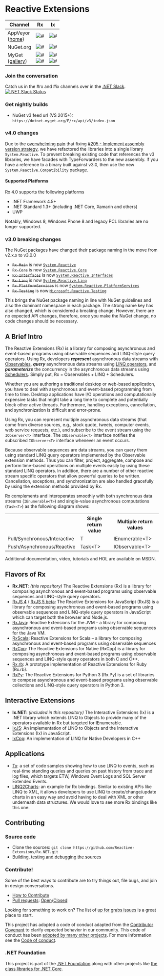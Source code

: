 Reactive Extensions
======================

Channel  | Rx | Ix |
-------- | :------------: | :-------------: |
AppVeyor<br>([home](https://ci.appveyor.com/project/dotnetfoundation/rx-net)) | ![#](https://img.shields.io/appveyor/ci/dotnetfoundation/rx-net/master.svg) | ![#](https://img.shields.io/appveyor/ci/dotnetfoundation/rx-net/master.svg)
NuGet.org | ![#](https://img.shields.io/nuget/v/System.Reactive.svg) | ![#](https://img.shields.io/nuget/v/System.Interactive.svg)
MyGet<br>([gallery](https://dotnet.myget.org/gallery/rx)) | ![#](https://img.shields.io/dotnet.myget/rx/vpre/System.Reactive.svg)<br>![#](https://img.shields.io/dotnet.myget/rx/v/System.Reactive.svg) | ![#](https://img.shields.io/dotnet.myget/rx/vpre/System.Interactive.svg)<br>![#](https://img.shields.io/dotnet.myget/rx/v/System.Interactive.svg)  

### Join the conversation

Catch us in the #rx and #ix channels over in the [.NET Slack](http://tattoocoder.com/aspnet-slack-sign-up/).
[![.NET Slack Status](https://aspnetcoreslack.herokuapp.com/badge.svg?2)](http://tattoocoder.com/aspnet-slack-sign-up/)

### Get nightly builds
- NuGet v3 feed url (VS 2015+): `https://dotnet.myget.org/F/rx/api/v3/index.json`

### v4.0 changes
Due to the [overwhelming](https://github.com/Reactive-Extensions/Rx.NET/issues/299) [pain](https://github.com/Reactive-Extensions/Rx.NET/issues/305) that fixing [#205 - Implement assembly version strategy](https://github.com/Reactive-Extensions/Rx.NET/issues/205), we have refactored the libraries into a single library `System.Reactive`. To prevent breaking existing code that references the v3 libraries, we have facades with TypeForwarders to the new assembly. If you have a reference to a binary built against v3.0, then use the new `System.Reactive.Compatibility` package. 

#### Supported Platforms
Rx 4.0 supports the following platforms

- .NET Framework 4.5+
- .NET Standard 1.3+ (including .NET Core, Xamarin and others)
- UWP

Notably, Windows 8, Windows Phone 8 and legacy PCL libraries are no longer supported. 

### v3.0 breaking changes
The NuGet packages have changed their package naming in the move from v2.x.x to v3.0.0
 * ~~`Rx-Main`~~ is now [`System.Reactive`](https://www.nuget.org/packages/System.Reactive/)
 * ~~`Rx-Core`~~ is now [`System.Reactive.Core`](https://www.nuget.org/packages/System.Reactive.Core/)
 * ~~`Rx-Interfaces`~~  is now [`System.Reactive.Interfaces`](https://www.nuget.org/packages/System.Reactive.Interfaces/)
 * ~~`Rx-Linq`~~  is now [`System.Reactive.Linq`](https://www.nuget.org/packages/System.Reactive.Linq/)
 * ~~`Rx-PlatformServices`~~  is now [`System.Reactive.PlatformServices`](https://www.nuget.org/packages/System.Reactive.PlatformServices/)
 * ~~`Rx-Testing`~~  is now [`Microsoft.Reactive.Testing`](https://www.nuget.org/packages/Microsoft.Reactive.Testing/)

This brings the NuGet package naming in line with NuGet guidelines and also the dominant namespace in each package.
The strong name key has also changed, which is considered a breaking change.
However, there are no expected API changes, therefore, once you make the NuGet change, no code changes should be necessary.

A Brief Intro
-------------------

The Reactive Extensions (Rx) is a library for composing asynchronous and event-based programs using observable sequences and LINQ-style query operators. Using Rx, developers *__represent__* asynchronous data streams with [Observables](http://msdn.microsoft.com/library/dd990377.aspx), *__query__* asynchronous data streams using [LINQ operators](http://msdn.microsoft.com/en-us/library/hh242983.aspx), and *__parameterize__* the concurrency in the asynchronous data streams using [Schedulers](http://msdn.microsoft.com/en-us/library/hh242963.aspx). Simply put, Rx = Observables + LINQ + Schedulers.

Whether you are authoring a traditional desktop or web-based application, you have to deal with asynchronous and event-based programming from time to time. Desktop applications have I/O operations and computationally expensive tasks that might take a long time to complete and potentially block other active threads. Furthermore, handling exceptions, cancellation, and synchronization is difficult and error-prone.

Using Rx, you can represent multiple asynchronous data streams (that come from diverse sources, e.g., stock quote, tweets, computer events, web service requests, etc.), and subscribe to the event stream using the `IObserver<T>` interface. The `IObservable<T>` interface notifies the subscribed `IObserver<T>` interface whenever an event occurs.

Because observable sequences are data streams, you can query them using standard LINQ query operators implemented by the Observable extension methods. Thus you can filter, project, aggregate, compose and perform time-based operations on multiple events easily by using these standard LINQ operators. In addition, there are a number of other reactive stream specific operators that allow powerful queries to be written.  Cancellation, exceptions, and synchronization are also handled gracefully by using the extension methods provided by Rx.

Rx complements and interoperates smoothly with both synchronous data streams (`IEnumerable<T>`) and single-value asynchronous computations (`Task<T>`) as the following diagram shows:


<table>
   <th></th><th>Single return value</th><th>Multiple return values</th>
   <tr>
      <td>Pull/Synchronous/Interactive</td>
      <td>T</td>
      <td>IEnumerable&lt;T&gt;</td>
   </tr>
   <tr>
      <td>Push/Asynchronous/Reactive</td>
      <td>Task&lt;T&gt;</td>
      <td>IObservable&lt;T&gt;</td>
   </tr>
</table>

Additional documentation, video, tutorials and HOL are available on MSDN.

Flavors of Rx
---------------

* __Rx.NET__: *(this repository)* The Reactive Extensions (Rx) is a library for composing asynchronous and event-based programs using observable sequences and LINQ-style query operators.
* [RxJS 4](https://github.com/Reactive-Extensions/RxJS) / [RxJS 5 beta](https://github.com/ReactiveX/rxjs): The Reactive Extensions for JavaScript (RxJS) is a library for composing asynchronous and event-based programs using observable sequences and LINQ-style query operators in JavaScript which can target both the browser and Node.js.
* [RxJava](https://github.com/ReactiveX/RxJava): Reactive Extensions for the JVM – a library for composing asynchronous and event-based programs using observable sequences for the Java VM.
* [RxScala](https://github.com/ReactiveX/RxScala): Reactive Extensions for Scala – a library for composing asynchronous and event-based programs using observable sequences
* [RxCpp](https://github.com/Reactive-Extensions/RxCpp): The Reactive Extensions for Native (RxCpp) is a library for composing asynchronous and event-based programs using observable sequences and LINQ-style query operators in both C and C++.
* [Rx.rb](http://rxrb.codeplex.com): A prototype implementation of Reactive Extensions for Ruby (Rx.rb).
* [RxPy](https://github.com/Reactive-Extensions/RxPy): The Reactive Extensions for Python 3 (Rx.Py) is a set of libraries to compose asynchronous and event-based programs using observable collections and LINQ-style query operators in Python 3.


Interactive Extensions
-----------------------
* __Ix.NET__: *(included in this repository)* The Interactive Extensions (Ix) is a .NET library which extends LINQ to Objects to provide many of the operators available in Rx but targeted for IEnumerable<T>.
* [IxJS](https://github.com/ReactiveX/IxJS): An implementation of LINQ to Objects and the Interactive Extensions (Ix) in JavaScript.
* [IxCpp](https://github.com/Reactive-Extensions/RxCpp): An implementation of LINQ for Native Developers in C++

Applications
-------------
* [Tx](https://github.com/Reactive-Extensions/Tx): a set of code samples showing how to use LINQ to events, such as real-time standing queries and queries on past history from trace and log files, which targets ETW, Windows Event Logs and SQL Server Extended Events.
* [LINQ2Charts](http://linq2charts.codeplex.com): an example for Rx bindings.  Similar to existing APIs like LINQ to XML, it allows developers to use LINQ to create/change/update charts in an easy way and avoid having to deal with XML or other underneath data structures. We would love to see more Rx bindings like this one.

Contributing
------------------

### Source code

* Clone the sources: `git clone https://github.com/Reactive-Extensions/Rx.NET.git`
* [Building, testing and debugging the sources](https://github.com/Reactive-Extensions/Rx.NET/wiki/Building%20Testing%20and%20Debugging)

### Contribute!

Some of the best ways to contribute are to try things out, file bugs, and join in design conversations.

* [How to Contribute](https://github.com/Reactive-Extensions/Rx.NET/wiki/Contributing-Code)
* [Pull requests](https://github.com/Reactive-Extensions/Rx.NET/pulls): [Open](https://github.com/Reactive-Extensions/Rx.NET/pulls?q=is%3Aopen+is%3Apr)/[Closed](https://github.com/Reactive-Extensions/Rx.NET/pulls?q=is%3Apr+is%3Aclosed)

Looking for something to work on? The list of [up for grabs issues](https://github.com/Reactive-Extensions/Rx.NET/issues?q=is%3Aopen+is%3Aissue+label%3A%22Up+for+Grabs%22) is a great place to start.

This project has adopted a code of conduct adapted from the [Contributor Covenant](http://contributor-covenant.org/) to clarify expected behavior in our community. This code of conduct has been [adopted by many other projects](http://contributor-covenant.org/adopters/). For more information see the [Code of conduct](http://www.dotnetfoundation.org/code-of-conduct).

### .NET Foundation

This project is part of the [.NET Foundation](http://www.dotnetfoundation.org/projects) along with other
projects like [the class libraries for .NET Core](https://github.com/dotnet/corefx/).
